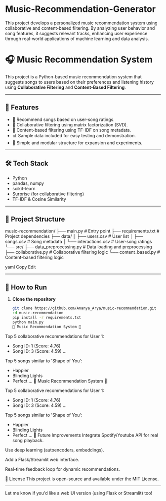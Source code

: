 # Music-Recommendation-Generator
This project develops a personalized music recommendation system using collaborative and content-based filtering. By analyzing user behavior and song features, it suggests relevant tracks, enhancing user experience through real-world applications of machine learning and data analysis.

# 🎧 Music Recommendation System

This project is a Python-based music recommendation system that suggests songs to users based on their preferences and listening history using **Collaborative Filtering** and **Content-Based Filtering**.

---

## 📌 Features

- 🎵 Recommend songs based on user-song ratings.
- 🤝 Collaborative filtering using matrix factorization (SVD).
- 🧠 Content-based filtering using TF-IDF on song metadata.
- 📊 Sample data included for easy testing and demonstration.
- 🧪 Simple and modular structure for expansion and experiments.

---

## 🛠️ Tech Stack

- Python
- pandas, numpy
- scikit-learn
- Surprise (for collaborative filtering)
- TF-IDF & Cosine Similarity

---

## 📂 Project Structure

music-recommendation/
├── main.py # Entry point
├── requirements.txt # Project dependencies
├── data/
│ ├── users.csv # User list
│ ├── songs.csv # Song metadata
│ └── interactions.csv # User-song ratings
└── src/
├── data_preprocessing.py # Data loading and preprocessing
├── collaborative.py # Collaborative filtering logic
└── content_based.py # Content-based filtering logic

yaml
Copy
Edit

---

## 🚀 How to Run

1. **Clone the repository**
   ```bash
   git clone https://github.com/Ananya_Arya/music-recommendation.git
   cd music-recommendation
   pip install -r requirements.txt
   python main.py
   🎵 Music Recommendation System 🎵

Top 5 collaborative recommendations for User 1:
- Song ID: 1 (Score: 4.76)
- Song ID: 3 (Score: 4.59)
...

Top 5 songs similar to 'Shape of You':
- Happier
- Blinding Lights
- Perfect
...
🎵 Music Recommendation System 🎵

Top 5 collaborative recommendations for User 1:
- Song ID: 1 (Score: 4.76)
- Song ID: 3 (Score: 4.59)
...

Top 5 songs similar to 'Shape of You':
- Happier
- Blinding Lights
- Perfect
...
🧪 Future Improvements
Integrate Spotify/Youtube API for real song playback.

Use deep learning (autoencoders, embeddings).

Add a Flask/Streamlit web interface.

Real-time feedback loop for dynamic recommendations.

📜 License
This project is open-source and available under the MIT License.

---

Let me know if you'd like a web UI version (using Flask or Streamlit) too!

  

